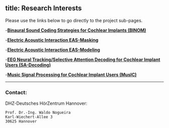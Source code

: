 title: Research Interests
---

Please use the links below to go directly to the project sub-pages.

-**[Binaural Sound Coding Strategies for Cochlear Implants (BINOM)](https://www.vianna.de/01_workgroups/nogueira/projects/binom.html)**

-**[Electric Acoustic Interaction EAS-Masking](https://vianna.uber.space/01_workgroups/nogueira/projects/easprojects/eas.html)**

-**[Electric Acoustic Interaction EAS-Modeling](https://vianna.uber.space/01_workgroups/nogueira/projects/easprojects/easmodeling.html)**

-**[EEG Neural Tracking/Selective Attention Decoding for Cochlear Implant Users (SA-Decoding)](https://www.vianna.de/01_workgroups/nogueira/projects/dsaci.html)**

-**[Music Signal Processing for Cochlear Implant Users (MusIC)](https://www.vianna.de/01_workgroups/nogueira/projects/music.html)**




- - -    
### Contact:
DHZ-Deutsches HörZentrum Hannover:

    Prof. Dr.-Ing. Waldo Nogueira
    Karl-Wiechert-Allee 3 
    30625 Hannover    
    
